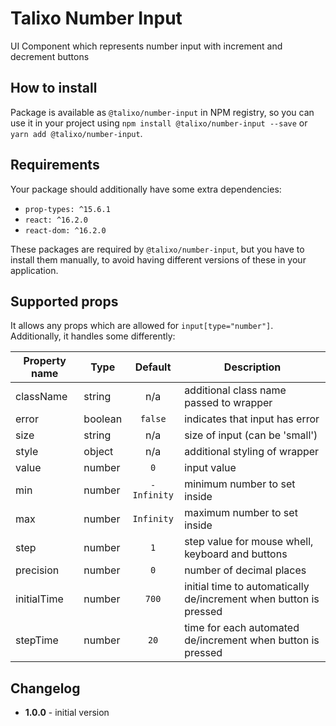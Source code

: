 # Talixo Number Input

UI Component which represents number input with increment and decrement buttons

## How to install

Package is available as `@talixo/number-input` in NPM registry, so you can use it in your project
using `npm install @talixo/number-input --save` or `yarn add @talixo/number-input`.

## Requirements

Your package should additionally have some extra dependencies:

- `prop-types: ^15.6.1`
- `react: ^16.2.0`
- `react-dom: ^16.2.0`

These packages are required by `@talixo/number-input`, but you have to install them manually,
to avoid having different versions of these in your application.

## Supported props

It allows any props which are allowed for `input[type="number"]`. Additionally, it handles some differently:

Property name | Type      | Default     | Description
--------------|-----------|:-----------:|--------------------------------
className     | string    | n/a         | additional class name passed to wrapper
error         | boolean   | `false`     | indicates that input has error
size          | string    | n/a         | size of input (can be 'small')
style         | object    | n/a         | additional styling of wrapper
value         | number    | `0`         | input value
min           | number    | `-Infinity` | minimum number to set inside
max           | number    | `Infinity`  | maximum number to set inside
step          | number    | `1`         | step value for mouse whell, keyboard and buttons
precision     | number    | `0`         | number of decimal places
initialTime   | number    | `700`       | initial time to automatically de/increment when button is pressed
stepTime      | number    | `20`        | time for each automated de/increment when button is pressed

## Changelog

- **1.0.0** - initial version
